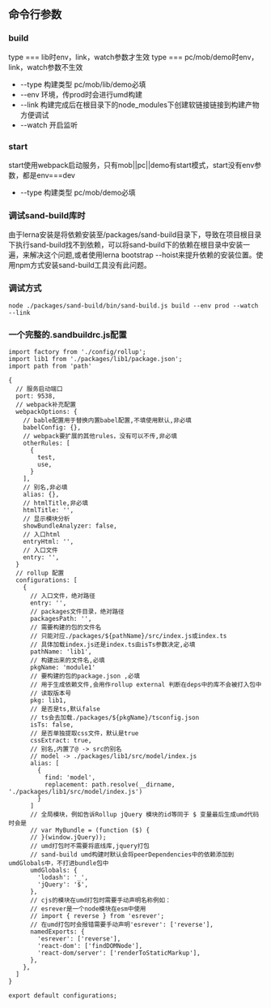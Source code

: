## 命令行参数
### build
type === lib时env，link，watch参数才生效
type === pc/mob/demo时env，link，watch参数不生效
- --type 构建类型 pc/mob/lib/demo必填
- --env 环境，传prod时会进行umd构建
- --link 构建完成后在根目录下的node_modules下创建软链接链接到构建产物方便调试
- --watch 开启监听

### start
start使用webpack启动服务，只有mob||pc||demo有start模式，start没有env参数，都是env===dev
- --type 构建类型 pc/mob/demo必填

### 调试sand-build库时
由于lerna安装是将依赖安装至/packages/sand-build目录下，导致在项目根目录下执行sand-build找不到依赖，可以将sand-build下的依赖在根目录中安装一遍，来解决这个问题,或者使用lerna bootstrap --hoist来提升依赖的安装位置。使用npm方式安装sand-build工具没有此问题。

### 调试方式
```
node ./packages/sand-build/bin/sand-build.js build --env prod --watch --link
```

### 一个完整的.sandbuildrc.js配置
```
import factory from './config/rollup';
import lib1 from './packages/lib1/package.json';
import path from 'path'

{
  // 服务启动端口
  port: 9538,
  // webpack补充配置
  webpackOptions: {
    // bable配置用于替换内置babel配置,不填使用默认,非必填
    babelConfig: {},
    // webpack要扩展的其他rules，没有可以不传,非必填
    otherRules: [
      {
        test,
        use,
      }
    ],
    // 别名,非必填
    alias: {},
    // htmlTitle,非必填
    htmlTitle: '',
    // 显示模块分析
    showBundleAnalyzer: false,
    // 入口html
    entryHtml: '',
    // 入口文件
    entry: '',
  }
  // rollup 配置
  configurations: [
    {
      // 入口文件，绝对路径
      entry: '',
      // packages文件目录，绝对路径
      packagesPath: '',
      // 需要构建的包的文件名
      // 只能对应./packages/${pathName}/src/index.js或index.ts
      // 具体加载index.js还是index.ts由isTs参数决定,必填
      pathName: 'lib1',
      // 构建出来的文件名,必填
      pkgName: 'module1'
      // 要构建的包的package.json ,必填
      // 用于生成依赖文件,会用作rollup external 判断在deps中的库不会被打入包中
      // 读取版本号
      pkg: lib1,
      // 是否是ts,默认false
      // ts会去加载./packages/${pkgName}/tsconfig.json
      isTs: false,
      // 是否单独提取css文件，默认是true
      cssExtract: true,
      // 别名,内置了@ -> src的别名
      // model -> ./packages/lib1/src/model/index.js
      alias: [
        {
          find: 'model', 
          replacement: path.resolve(__dirname, './packages/lib1/src/model/index.js')
        }
      ]
      // 全局模块，例如告诉Rollup jQuery 模块的id等同于 $ 变量最后生成umd代码时会是
      // var MyBundle = (function ($) {
      // }(window.jQuery));
      // umd打包时不需要将底线库,jquery打包
      // sand-build umd构建时默认会将peerDependencies中的依赖添加到umdGlobals中，不打进bundle包中
      umdGlobals: {
        'lodash': '_',
        'jQuery': '$',
      },
      // cjs的模块在umd打包时需要手动声明名称例如：
      // esrever是一个node模块在esm中使用
      // import { reverse } from 'esrever'; 
      // 在umd打包时会报错需要手动声明'esrever': ['reverse'],
      namedExports: {
        'esrever': ['reverse'],
        'react-dom': ['findDOMNode'],
        'react-dom/server': ['renderToStaticMarkup'],
      },
    },
  ]
}

export default configurations;
```